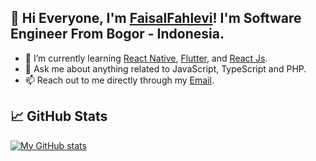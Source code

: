 ## 👋 Hi Everyone, I'm [FaisalFahlevi](https://www.linkedin.com/in/fhlevi/)! I'm Software Engineer From Bogor - Indonesia.

- 🌱 I’m currently learning [React Native](https://reactnative.dev/), [Flutter](https://flutter.dev/), and [React Js](https://reactjs.org/).
- 💬 Ask me about anything related to JavaScript, TypeScript and PHP.
- 📫 Reach out to me directly through my [Email](mailto:fhlevi2804@gmail.com).

## &#x1f4c8; GitHub Stats
[![My GitHub stats](https://github-readme-stats.vercel.app/api?username=fhlevi&count_private=true&show_icons=true&theme=tokyonight)](https://github.com/fhlevi)
